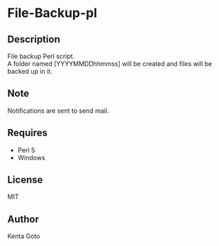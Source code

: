 # File-Backup-pl 

## Description
File backup Perl script.  
A folder named [YYYYMMDDhhmmss] will be created and files will be backed up in it.

## Note
Notifications are sent to send mail.

## Requires
- Perl 5  
- Windows  

## License
MIT 

## Author
Kenta Goto 
